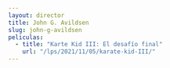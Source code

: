 ```yaml
---
layout: director
title: John G. Avildsen
slug: john-g-avildsen
peliculas:
  - title: "Karte Kid III: El desafío final"
    url: "/lps/2021/11/05/karate-kid-III/"
---
```

